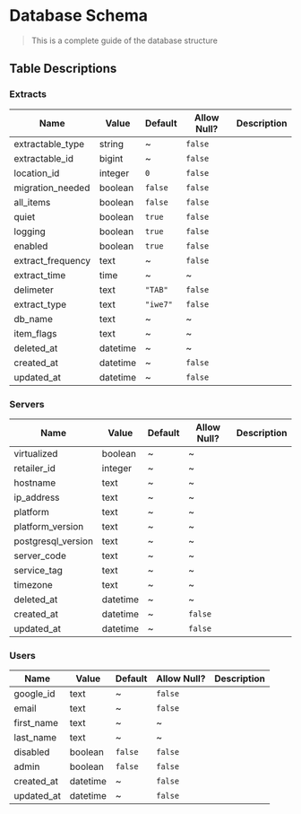 # Database Schema
> This is a complete guide of the database structure

## Table Descriptions


### Extracts
| Name | Value | Default | Allow Null? | Description |
| --- | ---| --- | --- | --- |
| extractable_type | string | ~ | `false` |
| extractable_id | bigint | ~ | `false` |
| location_id | integer | `0` | `false` |
| migration_needed | boolean | `false` | `false` |
| all_items | boolean | `false` | `false` |
| quiet | boolean | `true` | `false` |
| logging | boolean | `true` | `false` |
| enabled | boolean | `true` | `false` |
| extract_frequency | text | ~ | `false` |
| extract_time | time | ~ | ~ |
| delimeter | text | `"TAB"` | `false` |
| extract_type | text | `"iwe7"` | `false` |
| db_name | text | ~ | ~ |
| item_flags | text | ~ | ~ |
| deleted_at | datetime | ~ | ~ |
| created_at | datetime | ~ | `false` |
| updated_at | datetime | ~ | `false` |

### Servers
| Name | Value | Default | Allow Null? | Description |
| --- | ---| --- | --- | --- |
| virtualized | boolean | ~ | ~ |
| retailer_id | integer | ~ | ~ |
| hostname | text | ~ | ~ |
| ip_address | text | ~ | ~ |
| platform | text | ~ | ~ |
| platform_version | text | ~ | ~ |
| postgresql_version | text | ~ | ~ |
| server_code | text | ~ | ~ |
| service_tag | text | ~ | ~ |
| timezone | text | ~ | ~ |
| deleted_at | datetime | ~ | ~ |
| created_at | datetime | ~ | `false` |
| updated_at | datetime | ~ | `false` |

### Users
| Name | Value | Default | Allow Null? | Description |
| --- | ---| --- | --- | --- |
| google_id | text | ~ | `false` |
| email | text | ~ | `false` |
| first_name | text | ~ | ~ |
| last_name | text | ~ | ~ |
| disabled | boolean | `false` | `false` |
| admin | boolean | `false` | `false` |
| created_at | datetime | ~ | `false` |
| updated_at | datetime | ~ | `false` |
